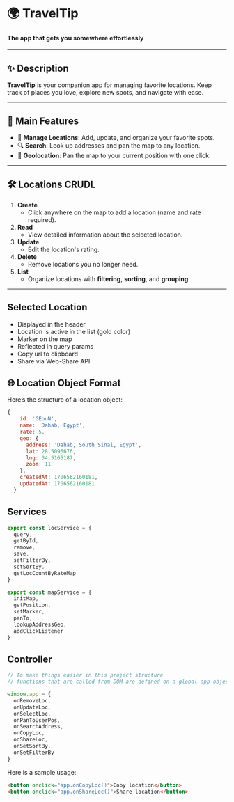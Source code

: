# 🌍 TravelTip

#### The app that gets you somewhere effortlessly

---

## ✨ Description

**TravelTip** is your companion app for managing favorite locations. Keep track of places you love, explore new spots, and navigate with ease.

---

## 🌟 Main Features

- 📌 **Manage Locations**: Add, update, and organize your favorite spots.
- 🔍 **Search**: Look up addresses and pan the map to any location.
- 🧭 **Geolocation**: Pan the map to your current position with one click.

---

## 🛠️ Locations CRUDL

1. **Create**
   - Click anywhere on the map to add a location (name and rate required).
2. **Read**
   - View detailed information about the selected location.
3. **Update**
   - Edit the location's rating.
4. **Delete**
   - Remove locations you no longer need.
5. **List**
   - Organize locations with **filtering**, **sorting**, and **grouping**.

---

## Selected Location

- Displayed in the header
- Location is active in the list (gold color)
- Marker on the map
- Reflected in query params
- Copy url to clipboard
- Share via Web-Share API

## 🌐 Location Object Format

Here’s the structure of a location object:

```js
{
    id: 'GEouN',
    name: 'Dahab, Egypt',
    rate: 5,
    geo: {
      address: 'Dahab, South Sinai, Egypt',
      lat: 28.5096676,
      lng: 34.5165187,
      zoom: 11
    },
    createdAt: 1706562160181,
    updatedAt: 1706562160181
  }
```

## Services

```js
export const locService = {
  query,
  getById,
  remove,
  save,
  setFilterBy,
  setSortBy,
  getLocCountByRateMap
}

export const mapService = {
  initMap,
  getPosition,
  setMarker,
  panTo,
  lookupAddressGeo,
  addClickListener
}
```

## Controller

```js
// To make things easier in this project structure
// functions that are called from DOM are defined on a global app object

window.app = {
  onRemoveLoc,
  onUpdateLoc,
  onSelectLoc,
  onPanToUserPos,
  onSearchAddress,
  onCopyLoc,
  onShareLoc,
  onSetSortBy,
  onSetFilterBy
}
```

Here is a sample usage:

```html
<button onclick="app.onCopyLoc()">Copy location</button>
<button onclick="app.onShareLoc()">Share location</button>
```
